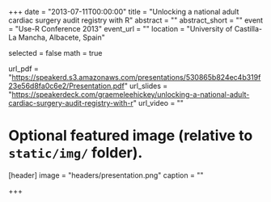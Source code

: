+++
date = "2013-07-11T00:00:00"
title = "Unlocking a national adult cardiac surgery audit registry with R"
abstract = ""
abstract_short = ""
event = "Use-R Conference 2013"
event_url = ""
location = "University of Castilla-La Mancha, Albacete, Spain"

selected = false
math = true

url_pdf = "https://speakerd.s3.amazonaws.com/presentations/530865b824ec4b319f23e56d8fa0c6e2/Presentation.pdf"
url_slides = "https://speakerdeck.com/graemeleehickey/unlocking-a-national-adult-cardiac-surgery-audit-registry-with-r"
url_video = ""

# Optional featured image (relative to `static/img/` folder).
[header]
image = "headers/presentation.png"
caption = ""

+++

